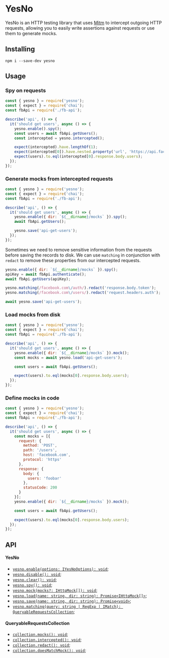 # YesNo

YesNo is an HTTP testing library that uses [Mitm](https://github.com/moll/node-mitm) to intercept outgoing HTTP requests, allowing you to easily write assertions against requests or use them to generate mocks.

## Installing

```
npm i --save-dev yesno
```

## Usage

### Spy on requests

```javascript
const { yesno } = require('yesno');
const { expect } = require('chai');
const fbApi = require('./fb-api');

describe('api', () => {
  it('should get users', async () => {
    yesno.enable().spy();
    const users = await fbApi.getUsers();
    const intercepted = yesno.intercepted();

    expect(intercepted).have.lengthOf(1);
    expect(intercepted[0]).have.nested.property('url', 'https://api.facebook.com/users');
    expect(users).to.eql(intercepted[0].response.body.users);
  });
});
```

### Generate mocks from intercepted requests

```javascript
const { yesno } = require('yesno');
const { expect } = require('chai');
const fbApi = require('./fb-api');

describe('api', () => {
  it('should get users', async () => {
    yesno.enable({ dir: `${__dirname}/mocks` }).spy();
    await fbApi.getUsers();

    yesno.save('api-get-users');
  });
});
```

Sometimes we need to remove sensitive information from the requests before saving the records to disk. We can use `matching` in conjunction with `redact` to remove these properties from our intercepted requests.

```javascript
yesno.enable({ dir: `${__dirname}/mocks` }).spy();
apiKey = await fbApi.authenticate();
await fbApi.getUsers(apiKey);

yesno.matching(/facebook.com\/auth/).redact('response.body.token');
yesno.matching(/facebook.com\/users/).redact('request.headers.auth');

await yesno.save('api-get-users');
```

### Load mocks from disk

```javascript
const { yesno } = require('yesno');
const { expect } = require('chai');
const fbApi = require('./fb-api');

describe('api', () => {
  it('should get users', async () => {
    yesno.enable({ dir: `${__dirname}/mocks` }).mock();
    const mocks = await yesno.load('api-get-users');

    const users = await fbApi.getUsers();

    expect(users).to.eql(mocks[0].response.body.users);
  });
});
```

### Define mocks in code

```javascript
const { yesno } = require('yesno');
const { expect } = require('chai');
const fbApi = require('./fb-api');

describe('api', () => {
  it('should get users', async () => {
    const mocks = [{
      request: {
        method: 'POST',
        path: '/users',
        host: 'facebook.com',
        protocol: 'https'
      },
      response: {
        body: {
          users: 'foobar'
        },
        statusCode: 200
      }
    }];
    yesno.enable({ dir: `${__dirname}/mocks` }).mock();

    const users = await fbApi.getUsers();

    expect(users).to.eql(mocks[0].response.body.users);
  });
});
```

## API

#### YesNo

- [`yesno.enable(options: IYesNoOptions): void`](link);
- [`yesno.disable(): void`](link);
- [`yesno.clear(): void`](link);
- [`yesno.spy(): void`](link);
- [`yesno.mock(mocks?: IHttpMock[]): void`](link);
- [`yesno.load(name: string, dir: string): Promise<IHttpMock[]>`](link);
- [`yesno.save(name: string, dir: string): Promise<void>`](link);
- [`yesno.matching(query: string | RegExp | IMatch): QueryableRequestsCollection`](link);

#### QueryableRequestsCollection

- [`collection.mocks(): void`](link);
- [`collection.intercepted(): void`](link);
- [`collection.redact(): void`](link);
- [`collection.doesMatchMock(): void`](link);
